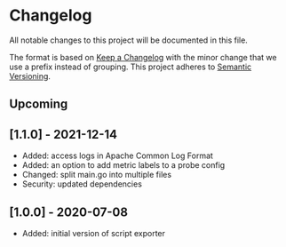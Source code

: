 # Changelog
All notable changes to this project will be documented in this file.

The format is based on [Keep a Changelog](https://keepachangelog.com/en/1.0.0/) with the minor change that we use a prefix instead of grouping.
This project adheres to [Semantic Versioning](https://semver.org/spec/v2.0.0.html).

## Upcoming

## [1.1.0] - 2021-12-14
- Added: access logs in Apache Common Log Format
- Added: an option to add metric labels to a probe config
- Changed: split main.go into multiple files
- Security: updated dependencies

## [1.0.0] - 2020-07-08
- Added: initial version of script exporter
